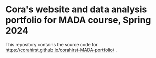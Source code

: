 # Cora's website and data analysis portfolio for MADA course, Spring 2024

This repository contains the source code for https://corahirst.github.io/corahirst-MADA-portfolio/ .
